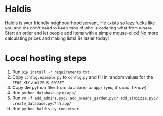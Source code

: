Haldis
=======

Haldis is your friendly neighbourhood servant. He exists so lazy fucks like you and me don't need to keep tabs of who is ordering what from where.
Start an order and let people add items with a simple mouse-click!
No more calculating prices and making lists!
Be lazier today!

Local hosting steps
===================
1. Run `pip install -r requirements.txt`
2. Copy `config.example.py` to `config.py` and fill in random values for the `ZEUS_KEY` and `ZEUS_SECRET` 
3. Copy the python files from `database/` to `app/` (yes, it's sad, I know)
4. Run `python database.py` in `app/`
5. Run `rm -f add_admins.pyc? add_oceans_garden.pyc? add_simpizza.pyc? create_database.pyc?` in `app/`
6. Run `python haldis.py runserver`
